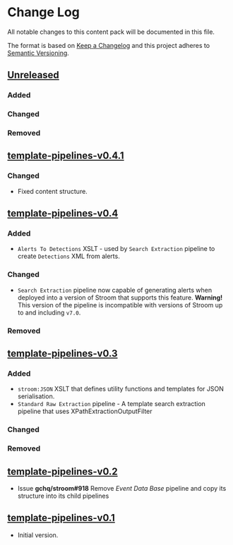# Change Log

All notable changes to this content pack will be documented in this file.

The format is based on [Keep a Changelog](http://keepachangelog.com/)
and this project adheres to [Semantic Versioning](http://semver.org/).

## [Unreleased]

### Added

### Changed

### Removed


## [template-pipelines-v0.4.1]

### Changed

* Fixed content structure. 

## [template-pipelines-v0.4]

### Added

* `Alerts To Detections` XSLT - used by `Search Extraction` pipeline to create `Detections` XML from alerts.


### Changed

* `Search Extraction` pipeline now capable of generating alerts when deployed into a version of Stroom that supports
this feature. **Warning!** This version of the pipeline is incompatible with versions of 
Stroom up to and including `v7.0`.

### Removed


## [template-pipelines-v0.3]

### Added

* `stroom:JSON` XSLT that defines utility functions and templates for JSON serialisation.
* `Standard Raw Extraction` pipeline - A template search extraction pipeline that uses XPathExtractionOutputFilter

### Changed

### Removed


## [template-pipelines-v0.2]

* Issue **gchq/stroom#918** Remove _Event Data Base_ pipeline and copy its structure into its child pipelines

## [template-pipelines-v0.1]

* Initial version.


[Unreleased]: https://github.com/gchq/stroom-content/compare/template-pipelines-v0.4.1...HEAD
[template-pipelines-v0.4.1]: https://github.com/gchq/stroom-content/compare/template-pipelines-v0.3...template-pipelines-v0.4.1
[template-pipelines-v0.4]: https://github.com/gchq/stroom-content/compare/template-pipelines-v0.3...template-pipelines-v0.4
[template-pipelines-v0.3]: https://github.com/gchq/stroom-content/compare/template-pipelines-v0.2...template-pipelines-v0.3
[template-pipelines-v0.2]: https://github.com/gchq/stroom-content/compare/template-pipelines-v0.1...template-pipelines-v0.2
[template-pipelines-v0.1]: https://github.com/gchq/stroom-content/compare/template-pipelines-v0.1...template-pipelines-v0.1
